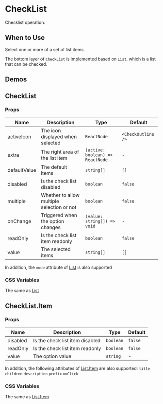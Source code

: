# CheckList

Checklist operation.

## When to Use

Select one or more of a set of list items.

The bottom layer of `CheckList` is implemented based on `List`, which is a list that can be checked.

## Demos

<code src="./demos/demo1.tsx"></code>

<code src="./demos/demo2.tsx"></code>

## CheckList

### Props

| Name | Description | Type | Default |
| --- | --- | --- | --- |
| activeIcon | The icon displayed when selected | `ReactNode` | `<CheckOutline />` |
| extra | The right area of the list item | `(active: boolean) => ReactNode` | - |
| defaultValue | The default items | `string[]` | `[]` |
| disabled | Is the check list disabled | `boolean` | `false` |
| multiple | Whether to allow multiple selection or not | `boolean` | `false` |
| onChange | Triggered when the option changes | `(value: string[]) => void` | - |
| readOnly | Is the check list item readonly | `boolean` | `false` |
| value | The selected items | `string[]` | `[]` |

In addition, the `mode` attribute of [List](/components/list) is also supported

### CSS Variables

The same as [List](/components/list/#list-2)

## CheckList.Item

### Props

| Name     | Description                     | Type      | Default |
| -------- | ------------------------------- | --------- | ------- |
| disabled | Is the check list item disabled | `boolean` | `false` |
| readOnly | Is the check list item readonly | `boolean` | `false` |
| value    | The option value                | `string`  | -       |

In addition, the following attributes of [List.Item](/components/list) are also supported: `title` `children` `description` `prefix` `onClick`

### CSS Variables

The same as [List.Item](/components/list/#listitem-1)
